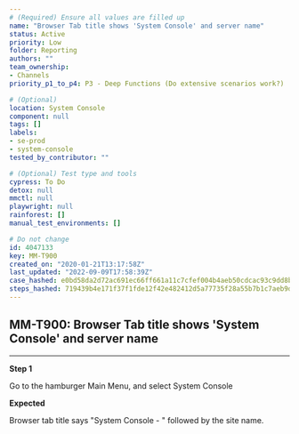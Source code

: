 ```yaml
---
# (Required) Ensure all values are filled up
name: "Browser Tab title shows 'System Console' and server name"
status: Active
priority: Low
folder: Reporting
authors: ""
team_ownership: 
- Channels
priority_p1_to_p4: P3 - Deep Functions (Do extensive scenarios work?)

# (Optional)
location: System Console
component: null
tags: []
labels: 
- se-prod
- system-console
tested_by_contributor: ""

# (Optional) Test type and tools
cypress: To Do
detox: null
mmctl: null
playwright: null
rainforest: []
manual_test_environments: []

# Do not change
id: 4047133
key: MM-T900
created_on: "2020-01-21T13:17:58Z"
last_updated: "2022-09-09T17:58:39Z"
case_hashed: e0bd58da2d72ac691ec66ff661a11c7cfef004b4aeb50cdcac93c9dd8b2fa403e280b2701fa10caf6ce94eaa465ec4c8
steps_hashed: 719439b4e171f37f1fde12f42e482412d5a77735f28a55b7b1c7aeb9d64bbf0e0cb15924daefc7fdda723d35ab316571
---
```


<!-- (Auto-generated) Based on frontmatter's "key" and "name" -->

## MM-T900: Browser Tab title shows 'System Console' and server name

---

**Step 1**

Go to the hamburger Main Menu, and select System Console

**Expected**

Browser tab title says "System Console - " followed by the site name.
